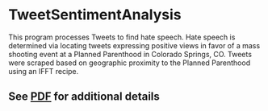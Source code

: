 # TweetSentimentAnalysis
This program processes Tweets to find hate speech. Hate speech is determined via locating tweets expressing positive views in favor of a mass shooting event at a Planned Parenthood in Colorado Springs, CO. Tweets were scraped based on geographic proximity to the Planned Parenthood using an IFFT recipe.

## See [PDF](https://github.com/JennyBloom/TweetSentimentAnalysis/blob/master/J%26J%20Project2%20Documentation.pdf) for additional details

    
